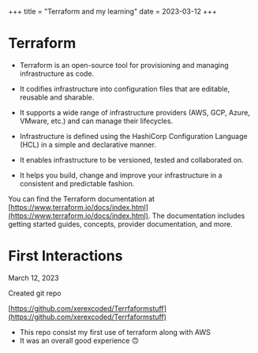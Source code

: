 +++
title = "Terraform and my learning"
date = 2023-03-12
+++


# Terraform

- Terraform is an open-source tool for provisioning and managing infrastructure as code.

- It codifies infrastructure into configuration files that are editable, reusable and sharable.

- It supports a wide range of infrastructure providers (AWS, GCP, Azure, VMware, etc.) and can manage their lifecycles.

- Infrastructure is defined using the HashiCorp Configuration Language (HCL) in a simple and declarative manner.

- It enables infrastructure to be versioned, tested and collaborated on.

- It helps you build, change and improve your infrastructure in a consistent and predictable fashion.

You can find the Terraform documentation at [https://www.terraform.io/docs/index.html](https://www.terraform.io/docs/index.html).
The documentation includes getting started guides, concepts, provider documentation, and more.

# First Interactions

March 12, 2023 

Created git repo 

[https://github.com/xerexcoded/Terrfaformstuff](https://github.com/xerexcoded/Terrfaformstuff)

- This repo consist my first use of terraform along with AWS 
- It was an overall good experience 🙃
